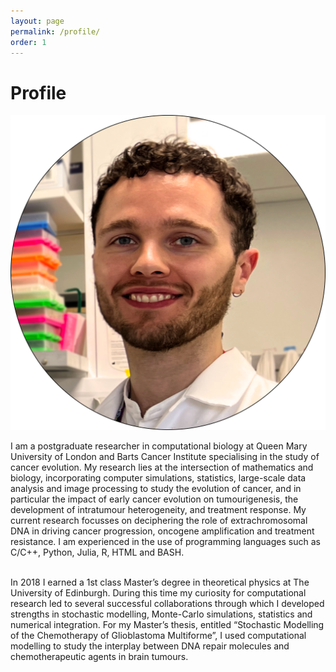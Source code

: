 ```yaml
---
layout: page
permalink: /profile/
order: 1
---
```


<div class="profile-container">
  <h1 class="profile-title">Profile</h1>
  <div class="profile-image">
    <img src="/assets/images/profile_image.png" alt="">
  </div>
  <div class="profile-text">
    <p>
     I am a postgraduate researcher in computational biology at Queen Mary University of London and Barts Cancer Institute specialising in the study of cancer evolution. My research lies at the intersection of mathematics and biology, incorporating computer simulations, statistics, large-scale data analysis and image processing to study the evolution of cancer, and in particular the impact of early cancer evolution on tumourigenesis, the development of intratumour heterogeneity, and treatment response. My current research focusses on deciphering the role of extrachromosomal DNA in driving cancer progression, oncogene amplification and treatment resistance. I am experienced in the use of programming languages such as C/C++, Python, Julia, R, HTML and BASH.<br><br>

In 2018 I earned a 1st class Master’s degree in theoretical physics at The University of Edinburgh. During this time my curiosity for computational research led to several successful collaborations through which I developed strengths in stochastic modelling, Monte-Carlo simulations, statistics and numerical integration. For my Master’s thesis, entitled “Stochastic Modelling of the Chemotherapy of Glioblastoma Multiforme”, I used computational modelling to study the interplay between DNA repair molecules and chemotherapeutic agents in brain tumours. 
    </p>
  </div>
</div>
